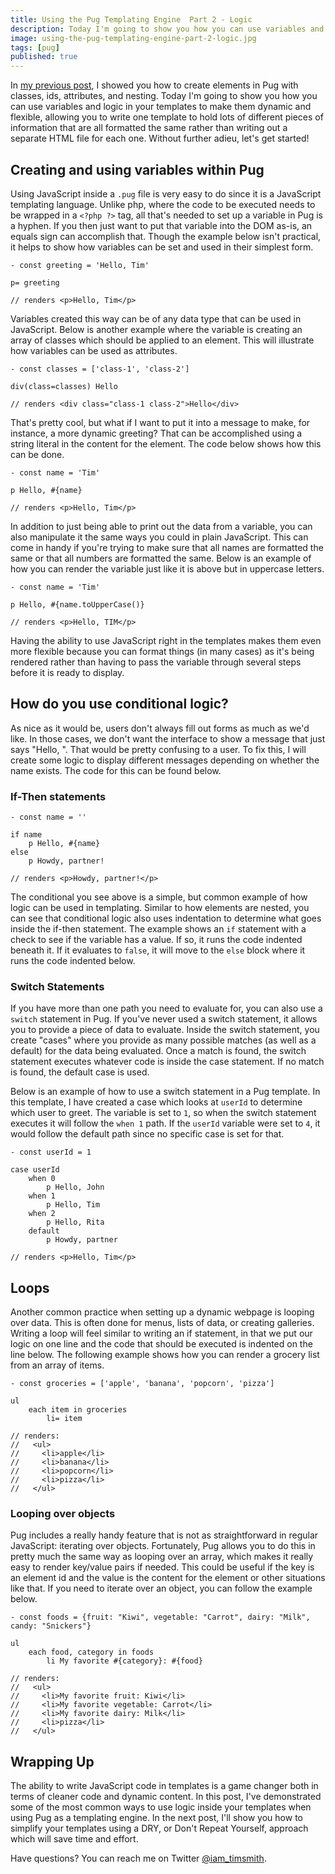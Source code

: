 ```yaml
---
title: Using the Pug Templating Engine  Part 2 - Logic
description: Today I'm going to show you how you can use variables and logic in your templates to make them dynamic and flexible to allow you to display data however you need.
image: using-the-pug-templating-engine-part-2-logic.jpg
tags: [pug]
published: true
---
```


In [my previous post](/blog/using-the-pug-templating-engine-part-1-markup), I showed you how to create elements in Pug with classes, ids, attributes, and nesting. Today I'm going to show you how you can use variables and logic in your templates to make them dynamic and flexible, allowing you to write one template to hold lots of different pieces of information that are all formatted the same rather than writing out a separate HTML file for each one. Without further adieu, let's get started!

<Gif src='https://media.giphy.com/media/cfUMNY4RfGhEc/giphy.mp4' />

## Creating and using variables within Pug

Using JavaScript inside a `.pug` file is very easy to do since it is a JavaScript templating language. Unlike php, where the code to be executed needs to be wrapped in a `<?php ?>` tag, all that's needed to set up a variable in Pug is a hyphen. If you then just want to put that variable into the DOM as-is, an equals sign can accomplish that. Though the example below isn't practical, it helps to show how variables can be set and used in their simplest form.

```pug
- const greeting = 'Hello, Tim'

p= greeting

// renders <p>Hello, Tim</p>
```

Variables created this way can be of any data type that can be used in JavaScript. Below is another example where the variable is creating an array of classes which should be applied to an element. This will illustrate how variables can be used as attributes.

```pug
- const classes = ['class-1', 'class-2']

div(class=classes) Hello

// renders <div class="class-1 class-2">Hello</div>
```

That's pretty cool, but what if I want to put it into a message to make, for instance, a more dynamic greeting? That can be accomplished using a string literal in the content for the element. The code below shows how this can be done.

```pug
- const name = 'Tim'

p Hello, #{name}

// renders <p>Hello, Tim</p>
```

In addition to just being able to print out the data from a variable, you can also manipulate it the same ways you could in plain JavaScript. This can come in handy if you're trying to make sure that all names are formatted the same or that all numbers are formatted the same. Below is an example of how you can render the variable just like it is above but in uppercase letters.

```pug
- const name = 'Tim'

p Hello, #{name.toUpperCase()}

// renders <p>Hello, TIM</p>
```

Having the ability to use JavaScript right in the templates makes them even more flexible because you can format things (in many cases) as it's being rendered rather than having to pass the variable through several steps before it is ready to display.

## How do you use conditional logic?

As nice as it would be, users don't always fill out forms as much as we'd like. In those cases, we don't want the interface to show a message that just says "Hello, ". That would be pretty confusing to a user. To fix this, I will create some logic to display different messages depending on whether the name exists. The code for this can be found below.

### If-Then statements

```pug
- const name = ''

if name
	p Hello, #{name}
else
	p Howdy, partner!

// renders <p>Howdy, partner!</p>
```

The conditional you see above is a simple, but common example of how logic can be used in templating. Similar to how elements are nested, you can see that conditional logic also uses indentation to determine what goes inside the if-then statement. The example shows an `if` statement with a check to see if the variable has a value. If so, it runs the code indented beneath it. If it evaluates to `false`, it will move to the `else` block where it runs the code indented below.

<EmailSignup title='Like this post? Join my mailing list!' />

### Switch Statements

If you have more than one path you need to evaluate for, you can also use a `switch` statement in Pug. If you've never used a switch statement, it allows you to provide a piece of data to evaluate. Inside the switch statement, you create "cases" where you provide as many possible matches (as well as a default) for the data being evaluated. Once a match is found, the switch statement executes whatever code is inside the case statement. If no match is found, the default case is used.

Below is an example of how to use a switch statement in a Pug template. In this template, I have created a case which looks at `userId` to determine which user to greet. The variable is set to `1`, so when the switch statement executes it will follow the `when 1` path. If the `userId` variable were set to `4`, it would follow the default path since no specific case is set for that.

```pug
- const userId = 1

case userId
	when 0
		p Hello, John
	when 1
		p Hello, Tim
	when 2
		p Hello, Rita
	default
		p Howdy, partner

// renders <p>Hello, Tim</p>
```

## Loops

Another common practice when setting up a dynamic webpage is looping over data. This is often done for menus, lists of data, or creating galleries. Writing a loop will feel similar to writing an if statement, in that we put our logic on one line and the code that should be executed is indented on the line below. The following example shows how you can render a grocery list from an array of items.

```pug
- const groceries = ['apple', 'banana', 'popcorn', 'pizza']

ul
	each item in groceries
		li= item

// renders:
//   <ul>
//     <li>apple</li>
//     <li>banana</li>
//     <li>popcorn</li>
//     <li>pizza</li>
//   </ul>
```

### Looping over objects

Pug includes a really handy feature that is not as straightforward in regular JavaScript: iterating over objects. Fortunately, Pug allows you to do this in pretty much the same way as looping over an array, which makes it really easy to render key/value pairs if needed. This could be useful if the key is an element id and the value is the content for the element or other situations like that. If you need to iterate over an object, you can follow the example below.

```pug
- const foods = {fruit: "Kiwi", vegetable: "Carrot", dairy: "Milk", candy: "Snickers"}

ul
	each food, category in foods
		li My favorite #{category}: #{food}

// renders:
//   <ul>
//     <li>My favorite fruit: Kiwi</li>
//     <li>My favorite vegetable: Carrot</li>
//     <li>My favorite dairy: Milk</li>
//     <li>pizza</li>
//   </ul>
```

## Wrapping Up

The ability to write JavaScript code in templates is a game changer both in terms of cleaner code and dynamic content. In this post, I've demonstrated some of the most common ways to use logic inside your templates when using Pug as a templating engine. In the next post, I'll show you how to simplify your templates using a DRY, or Don't Repeat Yourself, approach which will save time and effort.

Have questions? You can reach me on Twitter [@iam_timsmith](https://www.twitter.com/iam_timsmith).
